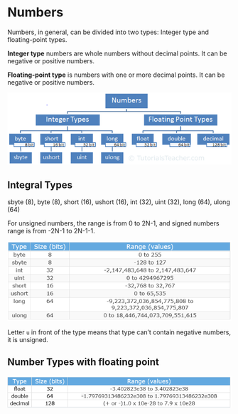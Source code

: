 # Numbers

Numbers, in general, can be divided into two types: Integer type and floating-point types.

**Integer type** numbers are whole numbers without decimal points. It can be negative or positive numbers.

**Floating-point type** is numbers with one or more decimal points. It can be negative or positive numbers.

![](../../.gitbook/assets/image%20%2810%29.png)

## Integral Types

sbyte \(8\), byte \(8\), short \(16\), ushort \(16\), int \(32\), uint \(32\), long \(64\), ulong \(64\)

For unsigned numbers, the range is from 0 to 2N-1, and signed numbers range is from -2N-1 to 2N-1-1.

![integral types](../../.gitbook/assets/image%20%2829%29.png)

 Letter `u` in front of the type means that type can’t contain negative numbers, it is unsigned.

## Number Types with floating point

![Number types](../../.gitbook/assets/image%20%2813%29.png)



